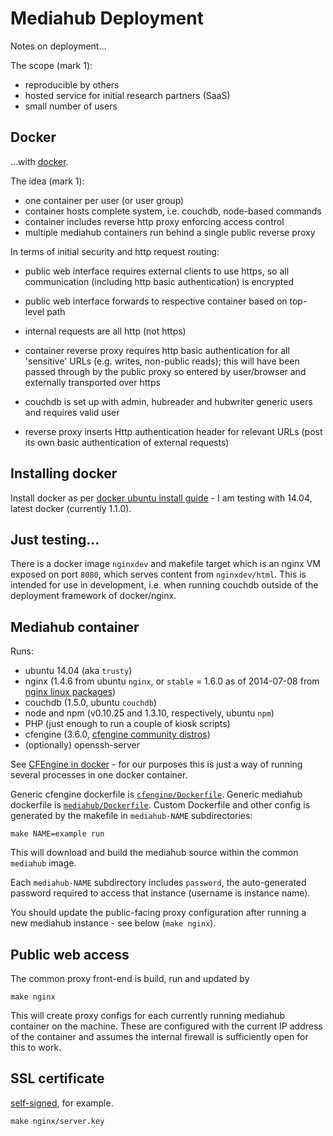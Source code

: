 # Mediahub Deployment

Notes on deployment...

The scope (mark 1):

- reproducible by others
- hosted service for initial research partners (SaaS)
- small number of users

## Docker

...with [docker](http://www.docker.com/).

The idea (mark 1):

- one container per user (or user group)
- container hosts complete system, i.e. couchdb, node-based commands
- container includes reverse http proxy enforcing access control
- multiple mediahub containers run behind a single public reverse proxy 

In terms of initial security and http request routing:

- public web interface requires external clients to use https, so all communication (including http basic authentication) is encrypted
- public web interface forwards to respective container based on top-level path
- internal requests are all http (not https)

- container reverse proxy requires http basic authentication for all 'sensitive' URLs (e.g. writes, non-public reads); this will have been passed through by the public proxy so entered by user/browser and externally transported over https

- couchdb is set up with admin, hubreader and hubwriter generic users and requires valid user
- reverse proxy inserts Http authentication header for relevant URLs (post its own basic authentication of external requests)

## Installing docker

Install docker as per [docker ubuntu install guide](https://docs.docker.com/installation/ubuntulinux/) - I am testing with 14.04, latest docker (currently 1.1.0).

## Just testing...

There is a docker image `nginxdev` and makefile target which is an nginx VM exposed on port `8080`, which serves content from `nginxdev/html`. This is intended for use in development, i.e. when running couchdb outside of the deployment framework of docker/nginx.

## Mediahub container

Runs:

- ubuntu 14.04 (aka `trusty`)
- nginx (1.4.6 from ubuntu `nginx`, or `stable` = 1.6.0 as of 2014-07-08 from  [nginx linux packages](http://nginx.org/en/linux_packages.html#stable))
- couchdb (1.5.0, ubuntu `couchdb`)
- node and npm (v0.10.25 and 1.3.10, respectively, ubuntu `npm`)
- PHP (just enough to run a couple of kiosk scripts)
- cfengine (3.6.0, [cfengine community distros](http://cfengine.com/cfengine-linux-distros/))
- (optionally) openssh-server

See [CFEngine in docker](https://cfengine.com/company/blog-detail/cfengine-and-docker-ensure-application-availability-and-container-integrity/) - for our purposes this is just a way of running several processes in one docker container.

Generic cfengine dockerfile is [`cfengine/Dockerfile`](cfengine/Dockerfile). Generic mediahub dockerfile is [`mediahub/Dockerfile`](mediahub/Dockerfile). Custom Dockerfile and other config is generated by the makefile in `mediahub-NAME` subdirectories:
```
make NAME=example run
```

This will download and build the mediahub source within the common `mediahub` image.

Each `mediahub-NAME` subdirectory includes `password`, the auto-generated password required to access that instance (username is instance name).

You should update the public-facing proxy configuration after running a new mediahub instance - see below (`make nginx`).

## Public web access

The common proxy front-end is build, run and updated by
```
make nginx
```

This will create proxy configs for each currently running mediahub container on the machine. These are configured with the current IP address of the container and assumes the internal firewall is sufficiently open for this to work.

## SSL certificate

[self-signed](http://httpd.apache.org/docs/2.2/ssl/ssl_faq.html#selfcert), for example. 
```
make nginx/server.key
```


